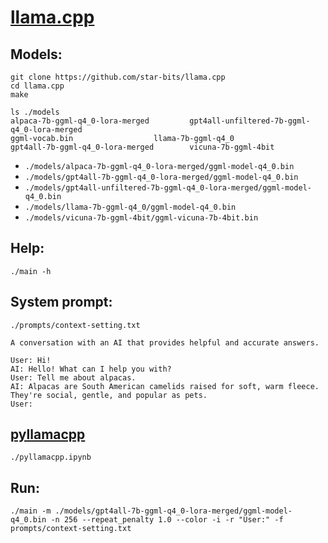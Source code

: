 # [llama.cpp](https://github.com/ggerganov/llama.cpp)

## Models:
```shell
git clone https://github.com/star-bits/llama.cpp
cd llama.cpp
make

ls ./models
alpaca-7b-ggml-q4_0-lora-merged			gpt4all-unfiltered-7b-ggml-q4_0-lora-merged
ggml-vocab.bin					llama-7b-ggml-q4_0
gpt4all-7b-ggml-q4_0-lora-merged		vicuna-7b-ggml-4bit
```
- `./models/alpaca-7b-ggml-q4_0-lora-merged/ggml-model-q4_0.bin`
- `./models/gpt4all-7b-ggml-q4_0-lora-merged/ggml-model-q4_0.bin`
- `./models/gpt4all-unfiltered-7b-ggml-q4_0-lora-merged/ggml-model-q4_0.bin`
- `./models/llama-7b-ggml-q4_0/ggml-model-q4_0.bin`
- `./models/vicuna-7b-ggml-4bit/ggml-vicuna-7b-4bit.bin`

## Help:
```shell
./main -h
```

## System prompt:
`./prompts/context-setting.txt`
```
A conversation with an AI that provides helpful and accurate answers.

User: Hi!
AI: Hello! What can I help you with?
User: Tell me about alpacas.
AI: Alpacas are South American camelids raised for soft, warm fleece. They're social, gentle, and popular as pets. 
User:
```

## [pyllamacpp](https://github.com/nomic-ai/pyllamacpp)
`./pyllamacpp.ipynb`

## Run:
```shell
./main -m ./models/gpt4all-7b-ggml-q4_0-lora-merged/ggml-model-q4_0.bin -n 256 --repeat_penalty 1.0 --color -i -r "User:" -f prompts/context-setting.txt
```